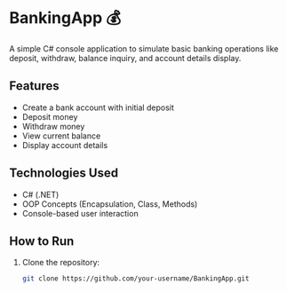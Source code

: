 # BankingApp 💰

A simple C# console application to simulate basic banking operations like deposit, withdraw, balance inquiry, and account details display.

## Features
- Create a bank account with initial deposit
- Deposit money
- Withdraw money
- View current balance
- Display account details

## Technologies Used
- C# (.NET)
- OOP Concepts (Encapsulation, Class, Methods)
- Console-based user interaction

## How to Run
1. Clone the repository:
   ```bash
   git clone https://github.com/your-username/BankingApp.git
